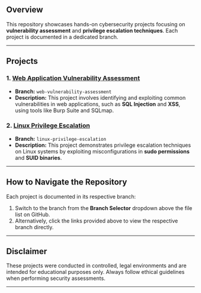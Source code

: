 ## Overview
This repository showcases hands-on cybersecurity projects focusing on **vulnerability assessment** and **privilege escalation techniques**. Each project is documented in a dedicated branch.

---

## Projects

### 1. [Web Application Vulnerability Assessment](https://github.com/your-username/repo-name/tree/web-vulnerability-assessment)
- **Branch:** `web-vulnerability-assessment`
- **Description:** This project involves identifying and exploiting common vulnerabilities in web applications, such as **SQL Injection** and **XSS**, using tools like Burp Suite and SQLmap.

### 2. [Linux Privilege Escalation](https://github.com/your-username/repo-name/tree/linux-privilege-escalation)
- **Branch:** `linux-privilege-escalation`
- **Description:** This project demonstrates privilege escalation techniques on Linux systems by exploiting misconfigurations in **sudo permissions** and **SUID binaries**.

---

## How to Navigate the Repository
Each project is documented in its respective branch:
1. Switch to the branch from the **Branch Selector** dropdown above the file list on GitHub.
2. Alternatively, click the links provided above to view the respective branch directly.

---

## Disclaimer
These projects were conducted in controlled, legal environments and are intended for educational purposes only. Always follow ethical guidelines when performing security assessments.

---

